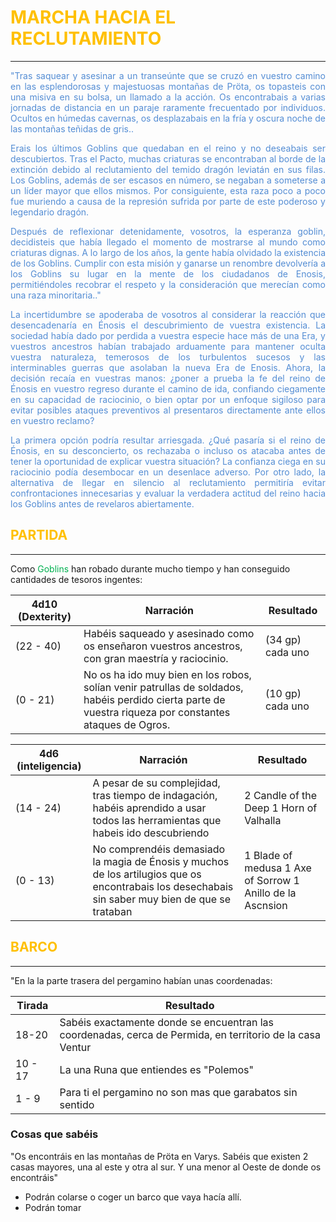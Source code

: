 # <font color="#ffc000">MARCHA HACIA EL RECLUTAMIENTO</font>
---

<p align="justify"><font color="#548dd4">"Tras saquear y asesinar a un transeúnte que se cruzó en vuestro camino en las esplendorosas y majestuosas montañas de Pröta, os topasteis con una misiva en su bolsa, un llamado a la acción. Os encontrabais a varias jornadas de distancia en un paraje raramente frecuentado por individuos. Ocultos en húmedas cavernas, os desplazabais en la fría y oscura noche de las montañas teñidas de gris..</font></p>
<p align="justify"><font color="#548dd4">Erais los últimos Goblins que quedaban en el reino y no deseabais ser descubiertos. Tras el Pacto, muchas criaturas se encontraban al borde de la extinción debido al reclutamiento del temido dragón leviatán en sus filas. Los Goblins, además de ser escasos en número, se negaban a someterse a un líder mayor que ellos mismos. Por consiguiente, esta raza poco a poco fue muriendo a causa de la represión sufrida por parte de este poderoso y legendario dragón.</font></p>

<p align="justify"><font color="#548dd4">Después de reflexionar detenidamente, vosotros, la esperanza goblin, decidisteis que había llegado el momento de mostrarse al mundo como criaturas dignas. A lo largo de los años, la gente había olvidado la existencia de los Goblins. Cumplir con esta misión y ganarse un renombre devolvería a los Goblins su lugar en la mente de los ciudadanos de Enosis, permitiéndoles recobrar el respeto y la consideración que merecían como una raza minoritaria.."</font>
</p>
<p align="justify"><font color="#548dd4">La incertidumbre se apoderaba de vosotros al considerar la reacción que desencadenaría en Énosis el descubrimiento de vuestra existencia. La sociedad había dado por perdida a vuestra especie hace más de una Era, y vuestros ancestros habían trabajado arduamente para mantener oculta vuestra naturaleza, temerosos de los turbulentos sucesos y las interminables guerras que asolaban la nueva Era de Enosis. Ahora, la decisión recaía en vuestras manos: ¿poner a prueba la fe del reino de Énosis en vuestro regreso durante el camino de ida, confiando ciegamente en su capacidad de raciocinio, o bien optar por un enfoque sigiloso para evitar posibles ataques preventivos al presentaros directamente ante ellos en vuestro reclamo?</font>
</p>
<p align="justify"><font color="#548dd4">La primera opción podría resultar arriesgada. ¿Qué pasaría si el reino de Énosis, en su desconcierto, os rechazaba o incluso os atacaba antes de tener la oportunidad de explicar vuestra situación? La confianza ciega en su raciocinio podía desembocar en un desenlace adverso. Por otro lado, la alternativa de llegar en silencio al reclutamiento permitiría evitar confrontaciones innecesarias y evaluar la verdadera actitud del reino hacia los Goblins antes de revelaros abiertamente.</font>
</p>

## <font color="#ffc000">PARTIDA</font>
---
Como <font color="#00b050">Goblins</font> han robado durante mucho tiempo y han conseguido cantidades de tesoros ingentes:

| 4d10 (Dexterity) | Narración                                                                                                                                               | Resultado           |
| ---------------- | ------------------------------------------------------------------------------------------------------------------------------------------------------- | ------------------- |
| (22 - 40)        | Habéis saqueado y asesinado como os enseñaron vuestros ancestros, con gran maestría y raciocinio.                                                       | (34 gp) cada uno    |
| (0 - 21)         | No os ha ido muy bien en los robos, solían venir patrullas de soldados, habéis perdido cierta parte de vuestra riqueza por constantes ataques de Ogros. | (10 gp)    cada uno |

| 4d6   (inteligencia) | Narración                                                                                                                                        | Resultado                                                  |
| -------------------- | ------------------------------------------------------------------------------------------------------------------------------------------------ | ---------------------------------------------------------- |
| (14 - 24)            | A pesar de su complejidad, tras tiempo de indagación, habéis aprendido a usar todos las herramientas que habeis ido descubriendo                 | 2 Candle of the Deep 1 Horn of Valhalla                    |
| (0 - 13)             | No comprendéis demasiado la magia de Énosis y muchos de los artilugios que os encontrabais los desechabais sin saber muy bien de que se trataban | 1 Blade of medusa  1 Axe of Sorrow 1 Anillo de la Ascnsion |

## <font color="#ffc000">BARCO</font>
---
"En la la parte trasera del pergamino habían unas coordenadas:

| Tirada  | Resultado                                                                                                 |
| ------- | --------------------------------------------------------------------------------------------------------- |
| 18-20   | Sabéis exactamente donde se encuentran las coordenadas, cerca de Permida, en territorio de la casa Ventur |
| 10 - 17 | La una Runa que entiendes es "Polemos"                                                                    |
| 1 - 9   | Para ti el pergamino no son mas que garabatos sin sentido                                                 |

### Cosas que sabéis
"Os encontráis en las montañas de Pröta en Varys. Sabéis que existen 2 casas mayores, una al este y otra al sur. Y una menor al Oeste de donde os encontráis"

- Podrán colarse o coger un barco que vaya hacía allí.
- Podrán tomar
